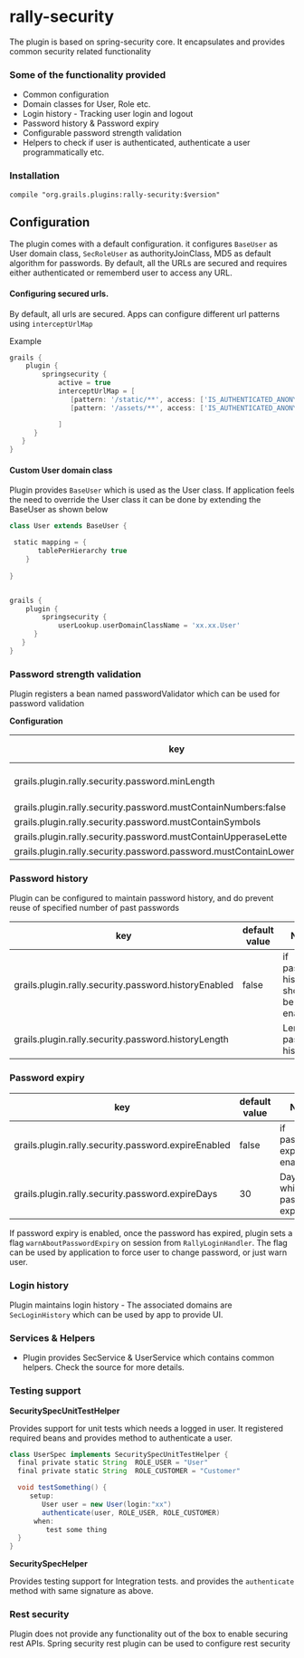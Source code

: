 # rally-security
The plugin is based on spring-security core. It encapsulates and provides common security related functionality

### Some of the functionality provided
- Common configuration
- Domain classes for User, Role etc.
- Login history - Tracking user login and logout
- Password history & Password expiry
- Configurable password strength validation
- Helpers to check if user is authenticated, authenticate a user programmatically etc.


### Installation

```
compile "org.grails.plugins:rally-security:$version"
```

Configuration
----
The plugin comes with a default configuration. it configures `BaseUser` as User domain class, `SecRoleUser` as
 authorityJoinClass, MD5 as default algorithm for passwords. By default, all the URLs are secured and requires either
  authenticated or rememberd user to access any URL.
  
#### Configuring secured urls.  
By default, all urls are secured. Apps can configure different url patterns using `interceptUrlMap`

Example

```groovy
grails {
    plugin {
        springsecurity {
            active = true
            interceptUrlMap = [
               [pattern: '/static/**', access: ['IS_AUTHENTICATED_ANONYMOUSLY']],
               [pattern: '/assets/**', access: ['IS_AUTHENTICATED_ANONYMOUSLY']],

            ]
      }
   }
}
```

#### Custom User domain class
Plugin provides `BaseUser` which is used as the User class. If application feels the need to override the User class
 it can be done by extending the BaseUser as shown below
 
 ```groovy
 class User extends BaseUser {
 
  static mapping = {
        tablePerHierarchy true
     }
    
}
```

```groovy

grails {
    plugin {
        springsecurity {
            userLookup.userDomainClassName = 'xx.xx.User'
      }
   }
}

```

### Password strength validation
Plugin registers a bean named passwordValidator which can be used for password validation

**Configuration**

| key                                                                       | default value | Notes                  |
|---------------------------------------------------------------------------|---------------|------------------------|
| grails.plugin.rally.security.password.minLength                           | 4             | Min length of password |
| grails.plugin.rally.security.password.mustContainNumbers:false            | false         |                        |
| grails.plugin.rally.security.password.mustContainSymbols                  | false         |                        |
| grails.plugin.rally.security.password.mustContainUpperaseLette            | false         |                        |
| grails.plugin.rally.security.password.password.mustContainLowercaseLetter | false         |                        |

### Password history
Plugin can be configured to maintain password history, and do prevent reuse of specified number of past passwords

| key                                                                       | default value | Notes                                 |
|---------------------------------------------------------------------------|---------------|---------------------------------------|
| grails.plugin.rally.security.password.historyEnabled                      | false         | if password history should be enabled |
| grails.plugin.rally.security.password.historyLength                       |               | Length of password history.           |

### Password expiry

| key                                                                       | default value | Notes                             |
|---------------------------------------------------------------------------|---------------|-----------------------------------|
| grails.plugin.rally.security.password.expireEnabled                       | false         | if password expiry enabled        |
| grails.plugin.rally.security.password.expireDays                          | 30            | Days after which passwords expire |

If password expiry is enabled, once the password has expired, plugin sets a flag `warnAboutPasswordExpiry` on session
 from `RallyLoginHandler`. The flag can be used by application to force user to change password, or just warn user.
 
### Login history
Plugin maintains login history - The associated domains are `SecLoginHistory` which can be used by app to provide UI.
 


### Services & Helpers
- Plugin provides SecService & UserService which contains common helpers. Check the source for more details.


### Testing support

**SecuritySpecUnitTestHelper**

Provides support for unit tests which needs a logged in user. It registered required beans and provides method to
 authenticate a user.
 
 ```groovy
class UserSpec implements SecuritySpecUnitTestHelper {
   final private static String  ROLE_USER = "User" 
   final private static String  ROLE_CUSTOMER = "Customer"

   void testSomething() {
      setup:
         User user = new User(login:"xx")
         authenticate(user, ROLE_USER, ROLE_CUSTOMER)
       when:
          test some thing
   }
}

```

**SecuritySpecHelper**

Provides testing support for Integration tests. and provides the `authenticate` method with same signature as above.  


### Rest security
Plugin does not provide any functionality out of the box to enable securing rest APIs. 
Spring security rest plugin can be used to configure rest security
